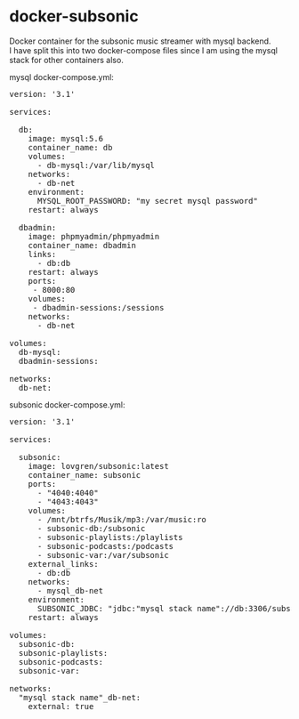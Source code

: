 # docker-subsonic
Docker container for the subsonic music streamer with mysql backend.<br>
I have split this into two docker-compose files since I am using the mysql stack for other containers also.<br>

mysql docker-compose.yml:
<pre>
version: '3.1'

services:

  db:
    image: mysql:5.6
    container_name: db
    volumes:
      - db-mysql:/var/lib/mysql
    networks:
      - db-net
    environment:
      MYSQL_ROOT_PASSWORD: "my secret mysql password"
    restart: always

  dbadmin:
    image: phpmyadmin/phpmyadmin
    container_name: dbadmin
    links:
      - db:db
    restart: always
    ports:
     - 8000:80
    volumes:
     - dbadmin-sessions:/sessions
    networks:
      - db-net

volumes:
  db-mysql:
  dbadmin-sessions:

networks:
  db-net:
</pre>


subsonic docker-compose.yml:
<pre>
version: '3.1'

services:

  subsonic:
    image: lovgren/subsonic:latest
    container_name: subsonic
    ports:
      - "4040:4040"
      - "4043:4043"
    volumes:
      - /mnt/btrfs/Musik/mp3:/var/music:ro
      - subsonic-db:/subsonic
      - subsonic-playlists:/playlists
      - subsonic-podcasts:/podcasts
      - subsonic-var:/var/subsonic
    external_links:
      - db:db
    networks:
      - mysql_db-net
    environment:
      SUBSONIC_JDBC: "jdbc:"mysql stack name"://db:3306/subsonic?user=root&password="my secret mysql password"&characterEncoding=UTF-8"
    restart: always

volumes:
  subsonic-db: 
  subsonic-playlists: 
  subsonic-podcasts: 
  subsonic-var: 

networks:
  "mysql stack name"_db-net:
    external: true
</pre>
